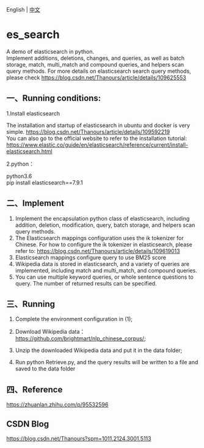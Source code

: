 English | [中文](README_zh.md)

# es_search
A demo of elasticsearch in python.  
Implement additions, deletions, changes, and queries, as well as batch storage, match, multi_match and compound queries, and helpers scan query methods.
For more details on elasticsearch search query methods, please check https://blog.csdn.net/Thanours/article/details/109625553
## 一、Running conditions:
1.Install elasticsearch   

  The installation and startup of elasticsearch in ubuntu and docker is very simple. 
  https://blog.csdn.net/Thanours/article/details/109592219  
  You can also go to the official website to refer to the installation tutorial: https://www.elastic.co/guide/en/elasticsearch/reference/current/install-elasticsearch.html

2.python：   

  python3.6  
  pip install elasticsearch==7.9.1

## 二、Implement
1. Implement the encapsulation python class of elasticsearch, including addition, deletion, modification, query, batch storage, and helpers scan query methods.
2. The Elasticsearch mappings configuration uses the ik tokenizer for Chinese. For how to configure the ik tokenizer in elasticsearch, please refer to: https://blog.csdn.net/Thanours/article/details/109619013
3. Elasticsearch mappings configure query to use BM25 score
4. Wikipedia data is stored in elasticsearch, and a variety of queries are implemented, including match and multi_match, and compound queries.
5. You can use multiple keyword queries, or whole sentence questions to query. The number of returned results can be specified.

## 三、Running
1. Complete the environment configuration in (1);

2. Download Wikipedia data：https://github.com/brightmart/nlp_chinese_corpus/;

3. Unzip the downloaded Wikipedia data and put it in the data folder;

4. Run python Retrieve.py, and the query results will be written to a file and saved to the data folder

## 四、Reference
https://zhuanlan.zhihu.com/p/95532596

## CSDN Blog  
https://blog.csdn.net/Thanours?spm=1011.2124.3001.5113

